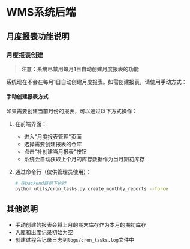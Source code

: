 # WMS系统后端

## 月度报表功能说明

### 月度报表创建

> **注意：系统已禁用每月1日自动创建月度报表的功能**

系统现在不会在每月1日自动创建月度报表。如需创建报表，请使用手动方式：

#### 手动创建报表方式

如果需要创建当前月份的报表，可以通过以下方式操作：

1. 在前端界面：
   - 进入"月度报表管理"页面
   - 选择需要创建报表的仓库
   - 点击"补创建当月报表"按钮
   - 系统会自动获取上个月的库存数据作为当月期初库存

2. 通过命令行（仅供管理员使用）：
   ```bash
   # 在backend目录下执行
   python utils/cron_tasks.py create_monthly_reports --force
   ```

## 其他说明

- 手动创建的报表会将上月的期末库存作为本月的期初库存
- 入库和出库记录初始为空
- 创建过程会记录日志到`logs/cron_tasks.log`文件中 